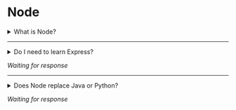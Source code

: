 # Node 

<details>
<summary>What is Node?</summary>
  
Node (more formally _Node.js_) is a runtime executed as a process on your computer which can run JavaScript code.

After downloading it from [its homepage](https://nodejs.org/en/) or better installing it through [your operating systems package manager](https://nodejs.org/en/download/package-manager/) (e.g. on Ubuntu `curl -sL https://deb.nodesource.com/setup_11.x | sudo -E bash -; sudo apt-get install -y nodejs`) you then have a program called `node` which you can invoke from the command line:

    node -e 'console.log(Math.random())'

will print a random float on the console.

You can also execute a JavaScript file like this:

    echo 'console.log(Math.random())' > random.js
    node random.js

_Node.js_ is similar to the JavaScript engine in your browers in the sense that it understands the same language. But when it comes to writing software with it, it is very different. You will very quickly encounter a package manager like [npm](https://docs.npmjs.com/about-npm/) to pull in libraries which you need for your project. These dependencies are managed through a file called [`package.json`](https://flaviocopes.com/package-json/) which you will find in basically every Node.js project folder.

</details>

----

<details>
<summary>Do I need to learn Express?</summary>
  
If you know the answer to this question, please submit a pull request with the answer.

</details>

_Waiting for response_


----

<details>
<summary>Does Node replace Java or Python?</summary>
  
If you know the answer to this question, please submit a pull request with the answer.

</details>

_Waiting for response_
